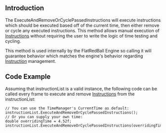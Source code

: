 ## Introduction

The ExecuteAndRemoveOrCyclePassedInstructions will execute instructions which should be executed based off of the current time, then either remove or cycle any executed instructions. This method allows manual execution of [Instructions](/frb/docs/index.php?title=FlatRedBall.Instructions.Instruction.md "FlatRedBall.Instructions.Instruction") without requiring the user to write the logic of time testing and cycling.

This method is used internally by the FlatRedBall Engine so calling it will guarantee behavior which matches the engine's behavior regarding [Instruction](/frb/docs/index.php?title=FlatRedBall.Instructions.Instruction.md "FlatRedBall.Instructions.Instruction") management.

## Code Example

Assuming that instructionList is a valid instance, the following code can be called every frame to execute and remove [Instructions](/frb/docs/index.php?title=FlatRedBall.Instructions.Instruction.md "FlatRedBall.Instructions.Instruction") from the instructionList:

    // You can use the TimeManager's CurrentTime as default:
    instructionList.ExecuteAndRemoveOrCyclePassedInstructions();
    // Or you can supply your own time:
    double overridingTime = 4.52f;
    instructionList.ExecuteAndRemoveOrCyclePassedInstructions(overridingTime);
